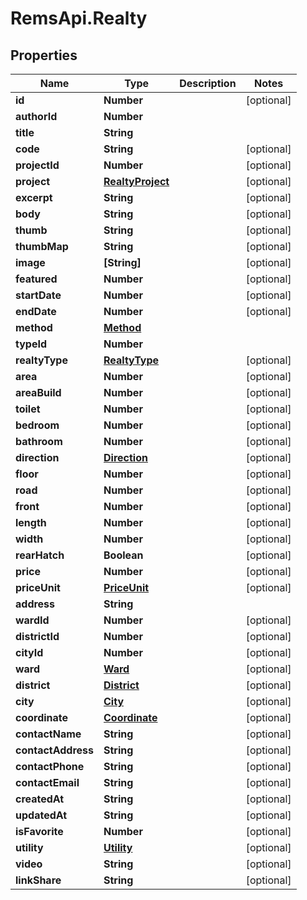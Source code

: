 # RemsApi.Realty

## Properties
Name | Type | Description | Notes
------------ | ------------- | ------------- | -------------
**id** | **Number** |  | [optional] 
**authorId** | **Number** |  | 
**title** | **String** |  | 
**code** | **String** |  | [optional] 
**projectId** | **Number** |  | [optional] 
**project** | [**RealtyProject**](RealtyProject.md) |  | [optional] 
**excerpt** | **String** |  | [optional] 
**body** | **String** |  | [optional] 
**thumb** | **String** |  | [optional] 
**thumbMap** | **String** |  | [optional] 
**image** | **[String]** |  | [optional] 
**featured** | **Number** |  | [optional] 
**startDate** | **Number** |  | [optional] 
**endDate** | **Number** |  | [optional] 
**method** | [**Method**](Method.md) |  | 
**typeId** | **Number** |  | 
**realtyType** | [**RealtyType**](RealtyType.md) |  | [optional] 
**area** | **Number** |  | [optional] 
**areaBuild** | **Number** |  | [optional] 
**toilet** | **Number** |  | [optional] 
**bedroom** | **Number** |  | [optional] 
**bathroom** | **Number** |  | [optional] 
**direction** | [**Direction**](Direction.md) |  | [optional] 
**floor** | **Number** |  | [optional] 
**road** | **Number** |  | [optional] 
**front** | **Number** |  | [optional] 
**length** | **Number** |  | [optional] 
**width** | **Number** |  | [optional] 
**rearHatch** | **Boolean** |  | [optional] 
**price** | **Number** |  | [optional] 
**priceUnit** | [**PriceUnit**](PriceUnit.md) |  | [optional] 
**address** | **String** |  | 
**wardId** | **Number** |  | [optional] 
**districtId** | **Number** |  | [optional] 
**cityId** | **Number** |  | [optional] 
**ward** | [**Ward**](Ward.md) |  | [optional] 
**district** | [**District**](District.md) |  | [optional] 
**city** | [**City**](City.md) |  | [optional] 
**coordinate** | [**Coordinate**](Coordinate.md) |  | [optional] 
**contactName** | **String** |  | [optional] 
**contactAddress** | **String** |  | [optional] 
**contactPhone** | **String** |  | [optional] 
**contactEmail** | **String** |  | [optional] 
**createdAt** | **String** |  | [optional] 
**updatedAt** | **String** |  | [optional] 
**isFavorite** | **Number** |  | [optional] 
**utility** | [**Utility**](Utility.md) |  | [optional] 
**video** | **String** |  | [optional] 
**linkShare** | **String** |  | [optional] 


